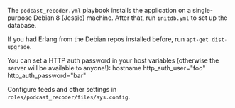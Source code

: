 
The `podcast_recoder.yml` playbook installs the application on a single-purpose Debian 8 (Jessie) machine. After that, run `initdb.yml` to set up the database.

If you had Erlang from the Debian repos installed before, run `apt-get dist-upgrade`.

You can set a HTTP auth password in your host variables (otherwise the server will be available to anyone!):
    hostname http_auth_user="foo" http_auth_password="bar"

Configure feeds and other settings in `roles/podcast_recoder/files/sys.config`.
